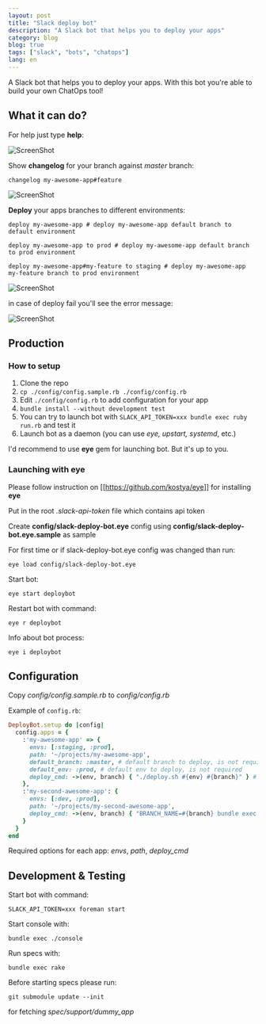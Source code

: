 ```yaml
---
layout: post
title: "Slack deploy bot"
description: "A Slack bot that helps you to deploy your apps"
category: blog
blog: true
tags: ["slack", "bots", "chatops"]
lang: en
---
```


A Slack bot that helps you to deploy your apps.
With this bot you're able to build your own ChatOps tool!

## What it can do?

For help just type **help**:

![ScreenShot](https://raw.github.com/accessd/slack-deploy-bot/master/images/help-command.png)


Show **changelog** for your branch against *master* branch:

    changelog my-awesome-app#feature

![ScreenShot](https://raw.github.com/accessd/slack-deploy-bot/master/images/changelog-command.png)


**Deploy** your apps branches to different environments:

    deploy my-awesome-app # deploy my-awesome-app default branch to default environment

    deploy my-awesome-app to prod # deploy my-awesome-app default branch to prod environment

    deploy my-awesome-app#my-feature to staging # deploy my-awesome-app my-feature branch to prod environment

![ScreenShot](https://raw.github.com/accessd/slack-deploy-bot/master/images/deploy-command.png)


in case of deploy fail you'll see the error message:

![ScreenShot](https://raw.github.com/accessd/slack-deploy-bot/master/images/deploy-failed.png)

## Production

### How to setup

1. Clone the repo
2. `cp ./config/config.sample.rb ./config/config.rb`
3. Edit `./config/config.rb` to add configuration for your app
4. `bundle install --without development test`
5. You can try to launch bot with `SLACK_API_TOKEN=xxx bundle exec ruby run.rb` and test it
6. Launch bot as a daemon (you can use *eye, upstart, systemd*, etc.)

I'd recommend to use **eye** gem for launching bot. But it's up to you.

### Launching with eye

Please follow instruction on [[https://github.com/kostya/eye]] for installing **eye**

Put in the root *.slack-api-token* file which contains api token

Create **config/slack-deploy-bot.eye** config using **config/slack-deploy-bot.eye.sample** as sample

For first time or if slack-deploy-bot.eye config was changed than run:

    eye load config/slack-deploy-bot.eye

Start bot:

    eye start deploybot

Restart bot with command:

    eye r deploybot

Info about bot process:

    eye i deploybot

## Configuration

Copy *config/config.sample.rb* to *config/config.rb*

Example of `config.rb`:

```ruby
DeployBot.setup do |config|
  config.apps = {
    :'my-awesome-app' => {
      envs: [:staging, :prod],
      path: '~/projects/my-awesome-app',
      default_branch: :master, # default branch to deploy, is not required
      default_env: :prod, # default env to deploy, is not required
      deploy_cmd: ->(env, branch) { "./deploy.sh #{env} #{branch}" } # deploy with Ansible for example
    },
    :'my-second-awesome-app': {
      envs: [:dev, :prod],
      path: '~/projects/my-second-awesome-app',
      deploy_cmd: ->(env, branch) { "BRANCH_NAME=#{branch} bundle exec cap #{env} deploy" } # deploy with Capistrano
    }
  }
end
```

Required options for each app: *envs*, *path*, *deploy_cmd*

## Development & Testing

Start bot with command:

    SLACK_API_TOKEN=xxx foreman start

Start console with:

    bundle exec ./console

Run specs with:

    bundle exec rake

Before starting specs please run:

    git submodule update --init

for fetching *spec/support/dummy_app*
